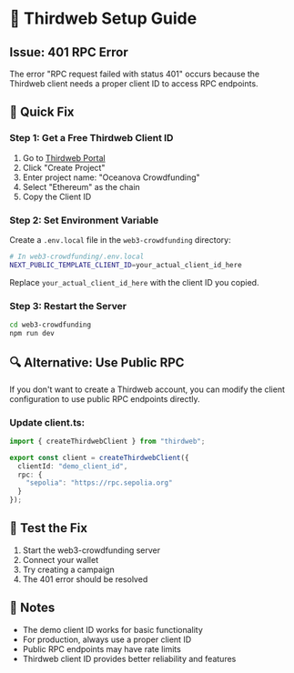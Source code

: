# 🔧 Thirdweb Setup Guide

## Issue: 401 RPC Error

The error "RPC request failed with status 401" occurs because the Thirdweb client needs a proper client ID to access RPC endpoints.

## 🚀 Quick Fix

### Step 1: Get a Free Thirdweb Client ID

1. Go to [Thirdweb Portal](https://portal.thirdweb.com/typescript/v5/client)
2. Click "Create Project"
3. Enter project name: "Oceanova Crowdfunding"
4. Select "Ethereum" as the chain
5. Copy the Client ID

### Step 2: Set Environment Variable

Create a `.env.local` file in the `web3-crowdfunding` directory:

```bash
# In web3-crowdfunding/.env.local
NEXT_PUBLIC_TEMPLATE_CLIENT_ID=your_actual_client_id_here
```

Replace `your_actual_client_id_here` with the client ID you copied.

### Step 3: Restart the Server

```bash
cd web3-crowdfunding
npm run dev
```

## 🔍 Alternative: Use Public RPC

If you don't want to create a Thirdweb account, you can modify the client configuration to use public RPC endpoints directly.

### Update client.ts:

```typescript
import { createThirdwebClient } from "thirdweb";

export const client = createThirdwebClient({
  clientId: "demo_client_id",
  rpc: {
    "sepolia": "https://rpc.sepolia.org"
  }
});
```

## 🧪 Test the Fix

1. Start the web3-crowdfunding server
2. Connect your wallet
3. Try creating a campaign
4. The 401 error should be resolved

## 📝 Notes

- The demo client ID works for basic functionality
- For production, always use a proper client ID
- Public RPC endpoints may have rate limits
- Thirdweb client ID provides better reliability and features


